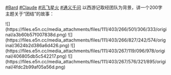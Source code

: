 <p><a href="https://e5n.cc/tags/Bard" class="mention hashtag" rel="tag">#<span>Bard</span></a> <a href="https://e5n.cc/tags/Claude" class="mention hashtag" rel="tag">#<span>Claude</span></a> <a href="https://e5n.cc/tags/%E8%AE%AF%E9%A3%9E%E6%98%9F%E7%81%AB" class="mention hashtag" rel="tag">#<span>讯飞星火</span></a> <a href="https://e5n.cc/tags/%E9%80%9A%E4%B9%89%E5%8D%83%E9%97%AE" class="mention hashtag" rel="tag">#<span>通义千问</span></a> 以西游记取经团队为背景，讲一个200字主题关于“团结”的故事：</p>
![](https://files.e5n.cc/media_attachments/files/111/403/266/501/306/333/original/a3b60b57f007838d.png)
![](https://files.e5n.cc/media_attachments/files/111/403/266/827/242/574/original/3624b2d386a6d426.png)
![](https://files.e5n.cc/media_attachments/files/111/403/267/119/096/978/original/406805db5c542217.png)
![](https://files.e5n.cc/media_attachments/files/111/403/267/576/321/895/original/4fdc2b99af05a56d.png)